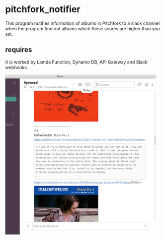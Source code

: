# pitchfork_notifier
This program notifies information of albums in Pitchfork to a slack channel when the program find out albums which these scores are higher than you set.

## requires
It is worked by Lamda Function, Dynamo DB, API Gateway and Slack webhooks.

![image](./img/posted_image.png)
